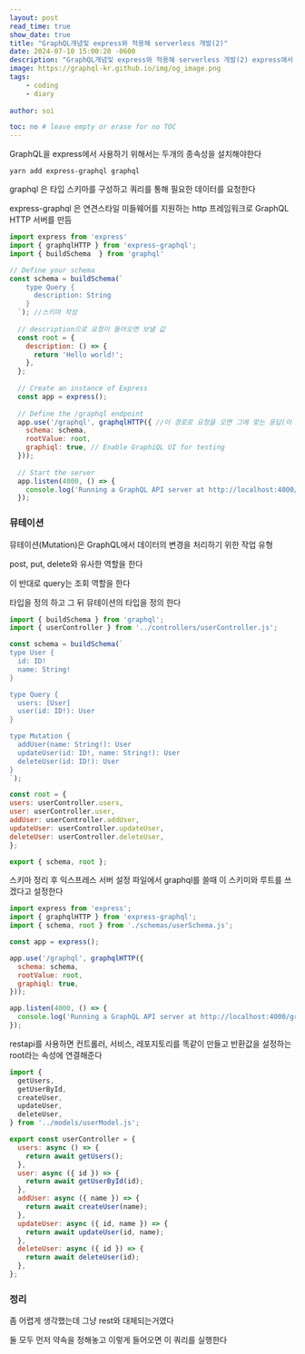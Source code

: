 ```yaml
---
layout: post
read_time: true
show_date: true
title: "GraphQL개념및 express와 적용해 serverless 개발(2)"
date: 2024-07-10 15:00:20 -0600
description: "GraphQL개념및 express와 적용해 serverless 개발(2) express애서 사용해보기"
image: https://graphql-kr.github.io/img/og_image.png
tags: 
    - coding
    - diary
   
author: soi

toc: no # leave empty or erase for no TOC
---
```

GraphQL을 express에서 사용하기 위해서는 두개의 종속성을 설치해야한다 

```shell
yarn add express-graphql graphql
```
graphql 은 타입 스키마를 구성하고 쿼리를 통해 필요한 데이터를 요청한다

express-graphql 은 연견스타일 미들웨어를 지원하는 http 프레임워크로 GraphQL HTTP 서버를 만듬

```javascript
import express from 'express'
import { graphqlHTTP } from 'express-graphql';
import { buildSchema  } from 'graphql'

// Define your schema
const schema = buildSchema(`
    type Query {
      description: String
    }
  `); //스키마 작성
  
  // description으로 요청이 들어오면 보낼 값
  const root = {
    description: () => {
      return 'Hello world!';
    },
  };
  
  // Create an instance of Express
  const app = express();
  
  // Define the /graphql endpoint
  app.use('/graphql', graphqlHTTP({ //이 경로로 요청을 오면 그에 맞는 응답(이 스키마에 맞는 응답)
    schema: schema,
    rootValue: root,
    graphiql: true, // Enable GraphiQL UI for testing
  }));
  
  // Start the server
  app.listen(4000, () => {
    console.log('Running a GraphQL API server at http://localhost:4000/graphql');
  });
  ```

  ### 뮤테이션

  뮤테이션(Mutation)은 GraphQL에서 데이터의 변경을 처리하기 위한 작업 유형

  post, put, delete와 유사한 역할을 한다 

  이 반대로 query는 조회 역할을 한다 

  타입을 정의 하고 그 뒤 뮤테이션의 타입을 정의 한다 

  ``` javascript
  import { buildSchema } from 'graphql';
import { userController } from '../controllers/userController.js';

const schema = buildSchema(`
  type User {
    id: ID!
    name: String!
  }

  type Query {
    users: [User]
    user(id: ID!): User
  }

  type Mutation {
    addUser(name: String!): User
    updateUser(id: ID!, name: String!): User
    deleteUser(id: ID!): User
  }
`);

const root = {
  users: userController.users,
  user: userController.user,
  addUser: userController.addUser,
  updateUser: userController.updateUser,
  deleteUser: userController.deleteUser,
};

export { schema, root };
```

스키마 정리 후 익스프레스 서버 설정 파일에서 graphql를 쓸때 이 스키미와 루트를 쓰겠다고 설정한다 

```javascript
import express from 'express';
import { graphqlHTTP } from 'express-graphql';
import { schema, root } from './schemas/userSchema.js';

const app = express();

app.use('/graphql', graphqlHTTP({
  schema: schema,
  rootValue: root,
  graphiql: true,
}));

app.listen(4000, () => {
  console.log('Running a GraphQL API server at http://localhost:4000/graphql');
});
```
restapi를 사용하면 컨트롤러, 서비스, 레포지토리를 똑같이 만들고 반환값을 설정하는 root라는 속성에 연결해준다

```javascript
import {
  getUsers,
  getUserById,
  createUser,
  updateUser,
  deleteUser,
} from '../models/userModel.js';

export const userController = {
  users: async () => {
    return await getUsers();
  },
  user: async ({ id }) => {
    return await getUserById(id);
  },
  addUser: async ({ name }) => {
    return await createUser(name);
  },
  updateUser: async ({ id, name }) => {
    return await updateUser(id, name);
  },
  deleteUser: async ({ id }) => {
    return await deleteUser(id);
  },
};
```

### 정리 
좀 어렵게 생각했는데 그냥 rest와 대체되는거였다 

둘 모두 먼저 약속을 정해놓고 이렇게 들어오면 이 쿼리를 실행한다 

